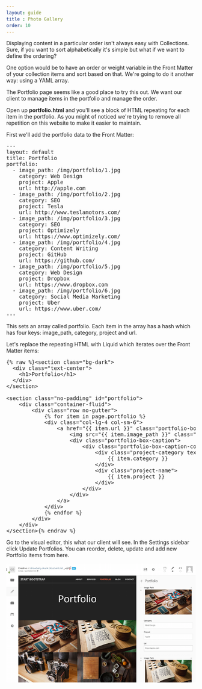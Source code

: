 ```yaml
---
layout: guide
title : Photo Gallery
order: 10
---
```


Displaying content in a particular order isn't always easy with Collections. Sure, if you want to sort alphabetically it's simple but what if we want to define the ordering?

One option would be to have an order or weight variable in the Front Matter of your collection items and sort based on that. We're going to do it another way: using a YAML array.

The Portfolio page seems like a good place to try this out. We want our client to manage items in the portfolio and manage the order.

Open up **portfolio.html** and you'll see a block of HTML repeating for each item in the portfolio. As you might of noticed we're trying to remove all repetition on this website to make it easier to maintain.

First we'll add the portfolio data to the Front Matter:

<pre>---
layout: default
title: Portfolio
portfolio:
  - image_path: /img/portfolio/1.jpg
    category: Web Design
    project: Apple
    url: http://apple.com
  - image_path: /img/portfolio/2.jpg
    category: SEO
    project: Tesla
    url: http://www.teslamotors.com/
  - image_path: /img/portfolio/3.jpg
    category: SEO
    project: Optimizely
    url: https://www.optimizely.com/
  - image_path: /img/portfolio/4.jpg
    category: Content Writing
    project: GitHub
    url: https://github.com/
  - image_path: /img/portfolio/5.jpg
    category: Web Design
    project: Dropbox
    url: https://www.dropbox.com
  - image_path: /img/portfolio/6.jpg
    category: Social Media Marketing
    project: Uber
    url: https://www.uber.com/
---</pre>

This sets an array called portfolio. Each item in the array has a hash which has four keys: image_path, category, project and url.

Let's replace the repeating HTML with Liquid which iterates over the Front Matter items:

<pre>{% raw %}&lt;section class=&quot;bg-dark&quot;&gt;
  &lt;div class=&quot;text-center&quot;&gt;
    &lt;h1&gt;Portfolio&lt;/h1&gt;
  &lt;/div&gt;
&lt;/section&gt;

&lt;section class=&quot;no-padding&quot; id=&quot;portfolio&quot;&gt;
    &lt;div class=&quot;container-fluid&quot;&gt;
        &lt;div class=&quot;row no-gutter&quot;&gt;
            {% for item in page.portfolio %}
            &lt;div class=&quot;col-lg-4 col-sm-6&quot;&gt;
                &lt;a href=&quot;{{ item.url }}&quot; class=&quot;portfolio-box&quot;&gt;
                    &lt;img src=&quot;{{ item.image_path }}&quot; class=&quot;img-responsive&quot; alt=&quot;{{ item.project }}&quot;&gt;
                    &lt;div class=&quot;portfolio-box-caption&quot;&gt;
                        &lt;div class=&quot;portfolio-box-caption-content&quot;&gt;
                            &lt;div class=&quot;project-category text-faded&quot;&gt;
                                {{ item.category }}
                            &lt;/div&gt;
                            &lt;div class=&quot;project-name&quot;&gt;
                                {{ item.project }}
                            &lt;/div&gt;
                        &lt;/div&gt;
                    &lt;/div&gt;
                &lt;/a&gt;
            &lt;/div&gt;
            {% endfor %}
        &lt;/div&gt;
    &lt;/div&gt;
&lt;/section&gt;{% endraw %}</pre>

Go to the visual editor, this what our client will see. In the Settings sidebar click Update Portfolios. You can reorder, delete, update and add new Portfolio items from here.

![Settings](/img/guide/photogallery/settings.png)
